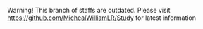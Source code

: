 Warning! This branch of staffs are outdated. Please visit https://github.com/MichealWilliamLR/Study for latest information
